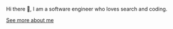 Hi there 👋, I am a software engineer who loves search and coding.

[See more about me](https://blog.mocobeta.dev)
